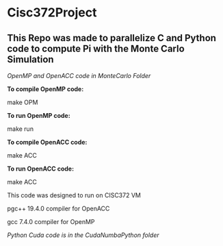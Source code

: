 # Cisc372Project

## This Repo was made to parallelize C and Python code to compute Pi with the Monte Carlo Simulation 

*OpenMP and OpenACC code in MonteCarlo Folder*

**To compile OpenMP code:**

make OPM

**To run OpenMP code:**

make run


**To compile OpenACC code:**

make ACC

**To run OpenACC code:**

make ACC

This code was designed to run on CISC372 VM 


pgc++ 19.4.0 compiler for OpenACC

gcc 7.4.0 compiler for OpenMP

*Python Cuda code is in the CudaNumbaPython folder*